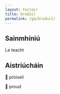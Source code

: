 ```yaml
---
layout: focloir
title: bródúil
permalink: /ga/broduil/
---
```


## Sainmhíniú

Le teacht

## Aistriúcháin

&#x1f3f4;&#xe0067;&#xe0062;&#xe0073;&#xe0063;&#xe0074;&#xe007f; pròiseil

&#x1f3f4;&#xe0067;&#xe0062;&#xe0065;&#xe006e;&#xe0067;&#xe007f; proud